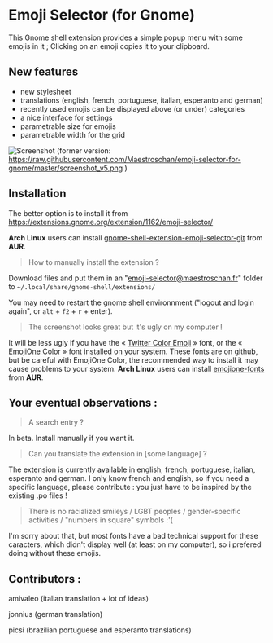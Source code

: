 # Emoji Selector (for Gnome)
This Gnome shell extension provides a simple popup menu with some emojis in it ; Clicking on an emoji copies it to your clipboard.

## New features
- new stylesheet
- translations (english, french, portuguese, italian, esperanto and german)
- recently used emojis can be displayed above (or under) categories
- a nice interface for settings
- parametrable size for emojis
- parametrable width for the grid

![Screenshot](https://i.imgur.com/UwmIcrN.png)
(former version: https://raw.githubusercontent.com/Maestroschan/emoji-selector-for-gnome/master/screenshot_v5.png )

## Installation
The better option is to install it from https://extensions.gnome.org/extension/1162/emoji-selector/

**Arch Linux** users can install [gnome-shell-extension-emoji-selector-git](https://aur.archlinux.org/packages/gnome-shell-extension-emoji-selector-git/) from **AUR**.


> How to manually install the extension ?

Download files and put them in an "emoji-selector@maestroschan.fr" folder to `~/.local/share/gnome-shell/extensions/`

You may need to restart the gnome shell environnment ("logout and login again", or `alt` + `f2` + `r` + enter).

> The screenshot looks great but it's ugly on my computer !

It will be less ugly if you have the « [Twitter Color Emoji](https://github.com/eosrei/twemoji-color-font/releases) » font, or the « [EmojiOne Color](https://github.com/emojione/emojione) » font installed on your system. These fonts are on github, but be careful with EmojiOne Color, the recommended way to install it may cause problems to your system. **Arch Linux** users can install [emojione-fonts](https://aur.archlinux.org/packages/emojione-fonts/) from **AUR**.

## Your eventual observations :

> A search entry ?

In beta. Install manually if you want it.

> Can you translate the extension in [some language] ?

The extension is currently available in english, french, portuguese, italian, esperanto and german. I only know french and english, so if you need a specific language, please contribute : you just have to be inspired by the existing .po files !

> There is no racialized smileys / LGBT peoples / gender-specific activities / "numbers in square" symbols :'(

I'm sorry about that, but most fonts have a bad technical support for these caracters, which didn't display well (at least on my computer), so i prefered doing without these emojis.

## Contributors :

amivaleo (italian translation + lot of ideas)

jonnius (german translation)

picsi (brazilian portuguese and esperanto translations)
